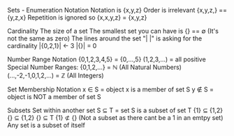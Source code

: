 

Sets - Enumeration Notation 
	Notation is {x,y,z}
	Order is irrelevant {x,y,z,} == {y,z,x}
	Repetition is ignored so {x,x,y,z} = {x,y,z}


Cardinality
	The size of a set 
	The smallest set you can have is {} == ∅ (It's not the same as zero)
	The lines around the set "| |" is asking for the cardinality |{0,2,1}| <- 3
	|{}| = 0


Number Range Notation 
	{0,1,2,3,4,5} = {0,...,5}
	(1,2,3,...) = all positive 
	Special Number Ranges:
		{0,1,2,...} = ℕ (All Natural Numbers)
		(...,-2,-1,0,1,2,...) = ℤ (All Integers)


Set Membership Notation
	x ∈ S = object x is a member of set S
	y ∉ S = object is NOT a member of set S


Subsets 
	Set within another set
	S ⊆ T = set S is a subset of set T
	{1} ⊆ {1,2}
	{} ⊆ {1,2}
	{} ⊆ T
	{1} ⊄ {} (Not a subset as there cant be a 1 in an emtpy set)
	Any set is a subset of itself 